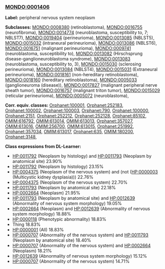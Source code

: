 
### [MONDO:0001406](http://purl.obolibrary.org/obo/MONDO_0001406)
**Label:** peripheral nervous system neoplasm

**Subclasses:** [MONDO:0008380](http://purl.obolibrary.org/obo/MONDO_0008380) (retinoblastoma), [MONDO:0016755](http://purl.obolibrary.org/obo/MONDO_0016755) (neurofibroma), [MONDO:0014774](http://purl.obolibrary.org/obo/MONDO_0014774) (neuroblastoma, susceptibility to, 7; NBLST7), [MONDO:0019404](http://purl.obolibrary.org/obo/MONDO_0019404) (perineurioma), [MONDO:0013085](http://purl.obolibrary.org/obo/MONDO_0013085) (NBLST5), [MONDO:0015032](http://purl.obolibrary.org/obo/MONDO_0015032) (intraneural perineurioma), [MONDO:0013086](http://purl.obolibrary.org/obo/MONDO_0013086) (NBLST6), [MONDO:0016751](http://purl.obolibrary.org/obo/MONDO_0016751) (malignant perineurioma), [MONDO:0009741](http://purl.obolibrary.org/obo/MONDO_0009741) (neuroblastoma, susceptibility to), [MONDO:0013082](http://purl.obolibrary.org/obo/MONDO_0013082) (Hirschsprung disease-ganglioneuroblastoma syndrome), [MONDO:0013083](http://purl.obolibrary.org/obo/MONDO_0013083) (neuroblastoma, susceptibility to, 3), [MONDO:0015030](http://purl.obolibrary.org/obo/MONDO_0015030) (sclerosing perineurioma), [MONDO:0013084](http://purl.obolibrary.org/obo/MONDO_0013084) (NBLST4), [MONDO:0015031](http://purl.obolibrary.org/obo/MONDO_0015031) (Extraneural perineurioma), [MONDO:0018161](http://purl.obolibrary.org/obo/MONDO_0018161) (non-hereditary retinoblastoma), [MONDO:0018160](http://purl.obolibrary.org/obo/MONDO_0018160) (hereditary retinoblastoma), [MONDO:0005033](http://purl.obolibrary.org/obo/MONDO_0005033) (ganglioneuroma (disease)), [MONDO:0017827](http://purl.obolibrary.org/obo/MONDO_0017827) (malignant peripheral nerve sheath tumor), [MONDO:0016757](http://purl.obolibrary.org/obo/MONDO_0016757) (malignant triton tumor), [MONDO:0015029](http://purl.obolibrary.org/obo/MONDO_0015029) (reticular perineurioma), [MONDO:0005072](http://purl.obolibrary.org/obo/MONDO_0005072) (neuroblastoma), 

**Corr. equiv. classes:** [Orphanet:100001](http://www.orpha.net/ORDO/Orphanet_100001), [Orphanet:252183](http://www.orpha.net/ORDO/Orphanet_252183), [Orphanet:100002](http://www.orpha.net/ORDO/Orphanet_100002), [Orphanet:100003](http://www.orpha.net/ORDO/Orphanet_100003), [Orphanet:790](http://www.orpha.net/ORDO/Orphanet_790), [Orphanet:100000](http://www.orpha.net/ORDO/Orphanet_100000), [Orphanet:2151](http://www.orpha.net/ORDO/Orphanet_2151), [Orphanet:252212](http://www.orpha.net/ORDO/Orphanet_252212), [Orphanet:252128](http://www.orpha.net/ORDO/Orphanet_252128), [Orphanet:85102](http://www.orpha.net/ORDO/Orphanet_85102), [OMIM:616792](http://purl.obolibrary.org/obo/OMIM_616792), [OMIM:613014](http://purl.obolibrary.org/obo/OMIM_613014), [OMIM:613013](http://purl.obolibrary.org/obo/OMIM_613013), [Orphanet:357027](http://www.orpha.net/ORDO/Orphanet_357027), [OMIM:613016](http://purl.obolibrary.org/obo/OMIM_613016), [OMIM:256700](http://purl.obolibrary.org/obo/OMIM_256700), [OMIM:613015](http://purl.obolibrary.org/obo/OMIM_613015), [Orphanet:251992](http://www.orpha.net/ORDO/Orphanet_251992), [Orphanet:357034](http://www.orpha.net/ORDO/Orphanet_357034), [OMIM:613017](http://purl.obolibrary.org/obo/OMIM_613017), [Orphanet:635](http://www.orpha.net/ORDO/Orphanet_635), [OMIM:180200](http://purl.obolibrary.org/obo/OMIM_180200), [Orphanet:3148](http://www.orpha.net/ORDO/Orphanet_3148), 

**Class expressions from DL-Learner:**

- [HP:0011792](http://purl.obolibrary.org/obo/HP_0011792) (Neoplasm by histology) and [HP:0011793](http://purl.obolibrary.org/obo/HP_0011793) (Neoplasm by anatomical site) 23.90%
- [HP:0011792](http://purl.obolibrary.org/obo/HP_0011792) (Neoplasm by histology) 23.15%
- [HP:0004375](http://purl.obolibrary.org/obo/HP_0004375) (Neoplasm of the nervous system) and (not ([HP:0000003](http://purl.obolibrary.org/obo/HP_0000003) (Multicystic kidney dysplasia))) 22.76%
- [HP:0004375](http://purl.obolibrary.org/obo/HP_0004375) (Neoplasm of the nervous system) 22.70%
- [HP:0011793](http://purl.obolibrary.org/obo/HP_0011793) (Neoplasm by anatomical site) 22.18%
- [HP:0002664](http://purl.obolibrary.org/obo/HP_0002664) (Neoplasm) 21.95%
- [HP:0011793](http://purl.obolibrary.org/obo/HP_0011793) (Neoplasm by anatomical site) and [HP:0012639](http://purl.obolibrary.org/obo/HP_0012639) (Abnormality of nervous system morphology) 19.05%
- [HP:0002664](http://purl.obolibrary.org/obo/HP_0002664) (Neoplasm) and [HP:0012639](http://purl.obolibrary.org/obo/HP_0012639) (Abnormality of nervous system morphology) 18.88%
- [HP:0000118](http://purl.obolibrary.org/obo/HP_0000118) (Phenotypic abnormality) 18.83%
- Thing 18.83%
- [HP:0000001](http://purl.obolibrary.org/obo/HP_0000001) (All) 18.83%
- [HP:0000707](http://purl.obolibrary.org/obo/HP_0000707) (Abnormality of the nervous system) and [HP:0011793](http://purl.obolibrary.org/obo/HP_0011793) (Neoplasm by anatomical site) 18.40%
- [HP:0000707](http://purl.obolibrary.org/obo/HP_0000707) (Abnormality of the nervous system) and [HP:0002664](http://purl.obolibrary.org/obo/HP_0002664) (Neoplasm) 18.21%
- [HP:0012639](http://purl.obolibrary.org/obo/HP_0012639) (Abnormality of nervous system morphology) 15.12%
- [HP:0000707](http://purl.obolibrary.org/obo/HP_0000707) (Abnormality of the nervous system) 14.71%


